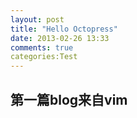```yaml
---
layout: post
title: "Hello Octopress"
date: 2013-02-26 13:33
comments: true
categories:Test 
---
```

第一篇blog来自vim
---
